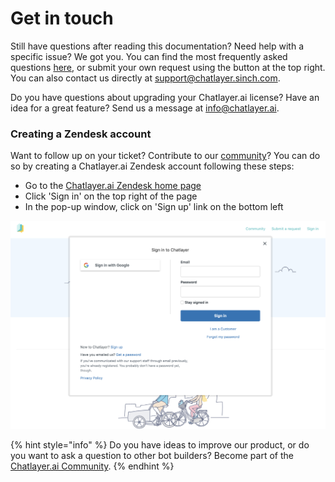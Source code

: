 # Get in touch

Still have questions after reading this documentation? Need help with a specific issue? We got you. You can find the most frequently asked questions [here](https://support.chatlayer.ai/hc/en-us), or submit your own request using the button at the top right. You can also contact us directly at [support@chatlayer.sinch.com](mailto:support@chatlayer.sinch.com).

Do you have questions about upgrading your Chatlayer.ai license? Have an idea for a great feature? Send us a message at [info@chatlayer.ai](mailto:info@chatlayer.ai).

### Creating a Zendesk account

Want to follow up on your ticket? Contribute to our [community](https://chatlayer.zendesk.com/hc/en-us/community/topics)? You can do so by creating a Chatlayer.ai Zendesk account following these steps:

* Go to the [Chatlayer.ai Zendesk home page](https://chatlayer.zendesk.com)
* Click 'Sign in' on the top right of the page
* In the pop-up window, click on 'Sign up' link on the bottom left

![](<../.gitbook/assets/image (67).png>)

{% hint style="info" %}
Do you have ideas to improve our product, or do you want to ask a question to other bot builders? Become part of the [Chatlayer.ai Community](https://chatlayer.zendesk.com/hc/en-us/community/topics).
{% endhint %}
